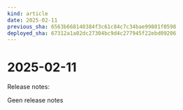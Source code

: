 ```yaml
---
kind: article
date: 2025-02-11
previous_sha: 6563b668140384f3c61c84c7c34bae99801f0598
deployed_sha: 67312a1a02dc27304bc9d4c277945f22ebd09206
---
```


# 2025-02-11

Release notes:

Geen release notes
